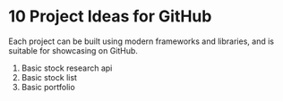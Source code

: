 # 10 Project Ideas for GitHub

Each project can be built using modern frameworks and libraries, and is suitable for showcasing on GitHub.

1. Basic stock research api
2. Basic stock list
3. Basic portfolio